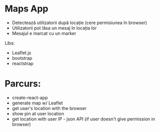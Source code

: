 <h1>Maps App</h1>
<ul>
<li>Detectează utilizatorii după locație (cere permisiunea în browser) </li>
<li>Utilizatorii pot lăsa un mesaj în locația lor </li>
<li>Mesajul e marcat cu un marker </li>

</ul>

Libs:
<ul>
<li>Leaflet.js</li>
  <li>bootstrap</li>
  <li>reactstrap</li>
</ul>


<h1>Parcurs:</h1>

<ul>
<li>create-react-app </li>
<li>generate map w/ Leaflet </li>
<li>get user's location with the browser </li>
<li>show pin at user location</li>
<li>get location with user IP - json API (if user doesn't give permission in browser)</li>

</ul>

